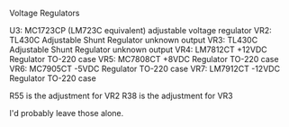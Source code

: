 
Voltage Regulators

U3: MC1723CP (LM723C equivalent) adjustable voltage regulator
VR2: TL430C Adjustable Shunt Regulator unknown output
VR3: TL430C Adjustable Shunt Regulator unknown output
VR4: LM7812CT +12VDC Regulator TO-220 case
VR5: MC7808CT +8VDC Regulator TO-220 case
VR6: MC7905CT -5VDC Regulator TO-220 case
VR7: LM7912CT -12VDC Regulator TO-220 case

R55 is the adjustment for VR2
R38 is the adjustment for VR3

I'd probably leave those alone.
